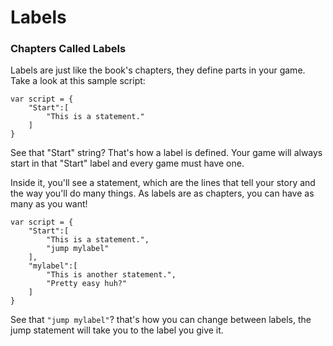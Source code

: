 # Labels

### Chapters Called Labels

Labels are just like the book's chapters, they define parts in your game. Take a look at this sample script:

```
var script = {
    "Start":[
        "This is a statement."
    ]
}
```

See that "Start" string? That's how a label is defined. Your game will always start in that "Start" label and every game must have one.

Inside it, you'll see a statement, which are the lines that tell your story and the way you'll do many things. As labels are as chapters, you can have as many as you want!

```
var script = {
    "Start":[
        "This is a statement.",
        "jump mylabel"
    ],
    "mylabel":[
        "This is another statement.",
        "Pretty easy huh?"
    ]
}
```

See that `"jump mylabel"`? that's how you can change between labels, the jump statement will take you to the label you give it.

